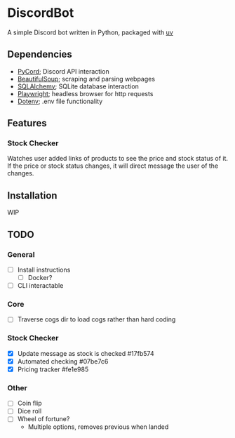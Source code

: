 # DiscordBot

A simple Discord bot written in Python, packaged with [uv](https://github.com/astral-sh/uv)

## Dependencies

- [PyCord](https://github.com/Pycord-Development/pycord); Discord API interaction
- [BeautifulSoup](https://code.launchpad.net/beautifulsoup); scraping and parsing webpages
- [SQLAlchemy](https://github.com/sqlalchemy/sqlalchemy); SQLite database interaction
- [Playwright](https://github.com/microsoft/playwright-python); headless browser for http requests
- [Dotenv](https://github.com/theskumar/python-dotenv); .env file functionality

## Features

### Stock Checker

Watches user added links of products to see the price and stock status of it. If
the price or stock status changes, it will direct message the user of the
changes.

## Installation

WIP

## TODO

### General

- [ ] Install instructions
  - [ ] Docker?
- [ ] CLI interactable

### Core

- [ ] Traverse cogs dir to load cogs rather than hard coding

### Stock Checker

- [x] Update message as stock is checked #17fb574
- [x] Automated checking #07be7c6
- [x] Pricing tracker #fe1e985

### Other

- [ ] Coin flip
- [ ] Dice roll
- [ ] Wheel of fortune?
  - Multiple options, removes previous when landed
